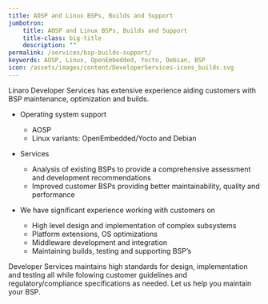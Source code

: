 ```yaml
---
title: AOSP and Linux BSPs, Builds and Support
jumbotron:
    title: AOSP and Linux BSPs, Builds and Support
    title-class: big-title
    description: ""
permalink: /services/bsp-builds-support/
keywords: AOSP, Linux, OpenEmbedded, Yocto, Debian, BSP
icon: /assets/images/content/DeveloperServices-icons_builds.svg
---
```

Linaro Developer Services has extensive experience aiding customers with BSP maintenance, optimization and builds.

- Operating system support
    - AOSP
    - Linux variants: OpenEmbedded/Yocto and Debian

- Services
    - Analysis of existing BSPs to provide a comprehensive assessment and development recommendations
    - Improved customer BSPs providing better maintainability, quality and performance

- We have significant experience working with customers on
    - High level design and implementation of complex subsystems
    - Platform extensions, OS optimizations
    - Middleware development and integration
    - Maintaining builds, testing and supporting BSP’s

Developer Services maintains high standards for design, implementation and testing all while folowing customer guidelines and regulatory/compliance specifications as needed.  Let us help you maintain your BSP.
